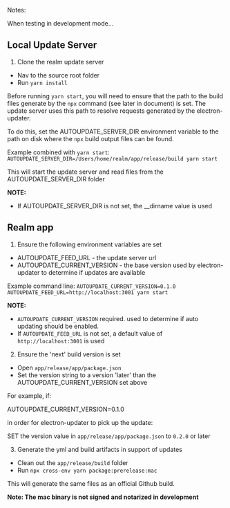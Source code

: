 Notes:

When testing in development mode...

## Local Update Server

1. Clone the realm update server

- Nav to the source root folder
- Run `yarn install`

Before running `yarn start`, you will need to ensure that the path to the build files generate by the `npx` command (see later in document) is set. The update server uses this path to resolve requests generated by the electron-updater.

To do this, set the AUTOUPDATE_SERVER_DIR environment variable to the path on disk where the `npx` build output files can be found.

Example combined with `yarn start`: `AUTOUPDATE_SERVER_DIR=/Users/home/realm/app/release/build yarn start`

This will start the update server and read files from the AUTOUPDATE_SERVER_DIR folder

**NOTE:**

- If AUTOUPDATE_SERVER_DIR is not set, the \_\_dirname value is used

## Realm app

1. Ensure the following environment variables are set

- AUTOUPDATE_FEED_URL - the update server url
- AUTOUPDATE_CURRENT_VERSION - the base version used by electron-updater to determine if updates are available

Example command line: `AUTOUPDATE_CURRENT_VERSION=0.1.0 AUTOUPDATE_FEED_URL=http://localhost:3001 yarn start`

**NOTE:**

- `AUTOUPDATE_CURRENT_VERSION` required. used to determine if auto updating should be enabled.
- If `AUTOUPDATE_FEED_URL` is not set, a default value of `http://localhost:3001` is used

2. Ensure the 'next' build version is set

- Open `app/release/app/package.json`
- Set the version string to a version 'later' than the AUTOUPDATE_CURRENT_VERSION set above

For example, if:

AUTOUPDATE_CURRENT_VERSION=0.1.0

in order for electron-updater to pick up the update:

SET the version value in `app/release/app/package.json` to `0.2.0` or later

3. Generate the yml and build artifacts in support of updates

- Clean out the `app/release/build` folder
- Run `npx cross-env yarn package:prerelease:mac`

This will generate the same files as an official Github build.

**Note: The mac binary is not signed and notarized in development**
